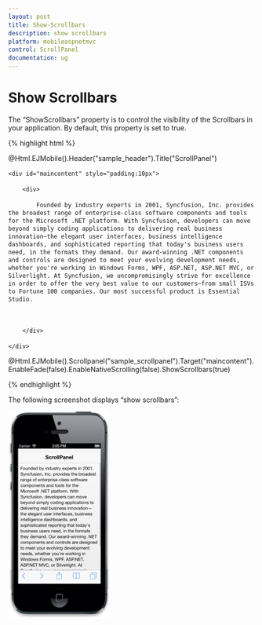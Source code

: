 ```yaml
---
layout: post
title: Show-Scrollbars
description: show scrollbars
platform: mobileaspnetmvc
control: ScrollPanel
documentation: ug
---
```


# Show Scrollbars

The “ShowScrollbars” property is to control the visibility of the Scrollbars in your application. By default, this property is set to true. 

{% highlight html %}

@Html.EJMobile().Header("sample_header").Title("ScrollPanel")

    <div id="maincontent" style="padding:10px">

        <div>

            Founded by industry experts in 2001, Syncfusion, Inc. provides the broadest range of enterprise-class software components and tools for the Microsoft .NET platform. With Syncfusion, developers can move beyond simply coding applications to delivering real business innovation—the elegant user interfaces, business intelligence dashboards, and sophisticated reporting that today's business users need, in the formats they demand. Our award-winning .NET components and controls are designed to meet your evolving development needs, whether you're working in Windows Forms, WPF, ASP.NET, ASP.NET MVC, or Silverlight. At Syncfusion, we uncompromisingly strive for excellence in order to offer the very best value to our customers—from small ISVs to Fortune 100 companies. Our most successful product is Essential Studio.



        </div>

    </div> 



@Html.EJMobile().Scrollpanel("sample_scrollpanel").Target("maincontent").EnableFade(false).EnableNativeScrolling(false).ShowScrollbars(true)


{% endhighlight %}

The following screenshot displays “show scrollbars”:



![](Show-Scrollbars_images/Show-Scrollbars_img1.png)



